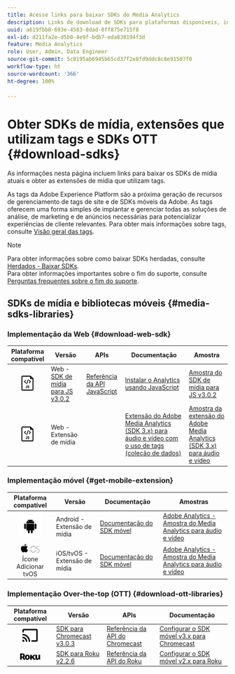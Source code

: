 ```yaml
---
title: Acesse links para baixar SDKs do Media Analytics
description: Links de download de SDKs para plataformas disponíveis, incluindo Android, iOS, JavaScript, Chromecast e Roku.
uuid: a619fbb8-693e-4583-8dad-0ff875e715f8
exl-id: d211fa2e-d5b0-4e9f-bdb7-eda838194f3d
feature: Media Analytics
role: User, Admin, Data Engineer
source-git-commit: 5c0195ab6945b65cd37f2e8fd9ddc8c8e91507f0
workflow-type: ht
source-wordcount: '366'
ht-degree: 100%

---
```


# Obter SDKs de mídia, extensões que utilizam tags e SDKs OTT {#download-sdks}

As informações nesta página incluem links para baixar os SDKs de mídia atuais e obter as extensões de mídia que utilizam tags.

As tags da Adobe Experience Platform são a próxima geração de recursos de gerenciamento de tags de site e de SDKs móveis da Adobe. As tags oferecem uma forma simples de implantar e gerenciar todas as soluções de análise, de marketing e de anúncios necessárias para potencializar experiências de cliente relevantes. Para obter mais informações sobre tags, consulte [Visão geral das tags](https://experienceleague.adobe.com/docs/platform-learn/data-collection/overview.html?lang=pt-BR).


>[!NOTE]
>
>Para obter informações sobre como baixar SDKs herdadas, consulte [Herdados - Baixar SDKs](/help/legacy/legacy-download-sdks.md).<br>
>Para obter informações importantes sobre o fim do suporte, consulte [Perguntas frequentes sobre o fim do suporte](/help/additional-resources/end-of-support-faqs.md).

## SDKs de mídia e bibliotecas móveis {#media-sdks-libraries}

### Implementação da Web {#download-web-sdk}

| Plataforma compatível | Versão |  APIs   |  Documentação  |  Amostra  |
|:---:|---|---|---|---|
| ![Ícone do JavaScript](assets/javascript-icon.png) | Web - [SDK de mídia para JS v3.0.2](https://github.com/Adobe-Marketing-Cloud/media-sdks/releases/tag/js-v3.0.2) | [Referência da API JavaScript](https://adobe-marketing-cloud.github.io/media-sdks/reference/javascript_3x/index.html) | [Instalar o Analytics usando JavaScript](/help/implementation/media-sdk/setup/web-implementation.md) | [Amostra do SDK de mídia para JS v3.0.2](https://github.com/Adobe-Marketing-Cloud/media-sdks/tree/master/sdks/js/3.x) |
| ![Ícone do JavaScript](assets/javascript-icon.png) | Web - Extensão de mídia |  | [Extensão do Adobe Media Analytics (SDK 3.x) para áudio e vídeo com o uso de tags (coleção de dados)](https://experienceleague.adobe.com/docs/experience-platform/tags/extensions/adobe/media-analytics-3x/overview.html?lang=pt-BR) | [Amostra da extensão do Adobe Media Analytics (SDK 3.x) para áudio e vídeo](https://github.com/Adobe-Marketing-Cloud/media-sdks/tree/master/samples/launch/js/3.x) |

### Implementação móvel {#get-mobile-extension}

| Plataforma compatível | Versão |  Documentação   |  Amostras  |
|:---:|---|---|---|
| ![Ícone do Android](assets/android-icon.png) | Android - Extensão de mídia | [Documentação do SDK móvel](https://developer.adobe.com/client-sdks/documentation/adobe-media-analytics/) | [Adobe Analytics - Amostra do Media Analytics para áudio e vídeo](https://github.com/Adobe-Marketing-Cloud/media-sdks/tree/master/samples/launch/mobile/android) |
| ![Ícone do Apple iOS ](assets/ios-icon.png)<br> Ícone Adicionar tvOS | iOS/tvOS - Extensão de mídia | [Documentação do SDK móvel](https://developer.adobe.com/client-sdks/documentation/adobe-media-analytics/) | [Adobe Analytics - Amostra do Media Analytics para áudio e vídeo](https://github.com/adobe/aepsdk-media-ios/tree/main/TestApp) |

### Implementação Over-the-top (OTT) {#download-ott-libraries}

| Plataforma compatível | Versão |  APIs   |  Documentação  |
|:---:|---|---|---|
| ![Ícone do Chromecast](assets/chromecast-icon.png) | [SDK para Chromecast v3.0.3](https://github.com/Adobe-Marketing-Cloud/media-sdks/releases/tag/chromecast-v3.0.3) | [Referência da API do Chromecast](https://adobe-marketing-cloud.github.io/media-sdks/reference/chromecast/) | [Configurar o SDK móvel v3.x para Chromecast](/help/implementation/media-sdk/setup/set-up-chromecast.md) |
| ![Ícone do Roku](assets/roku-icon.png) | [SDK para Roku v2.2.6](https://github.com/Adobe-Marketing-Cloud/media-sdks/releases/tag/roku-v2.2.6) | [Referência da API do Roku](/help/implementation/media-sdk/setup/set-up-roku.md) | [Configurar o SDK móvel v2.x para Roku](/help/implementation/media-sdk/setup/set-up-roku.md) |
